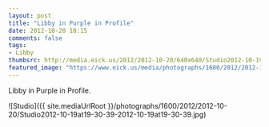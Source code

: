 ```yaml
---
layout: post
title: "Libby in Purple in Profile"
date: 2012-10-20 18:15
comments: false
tags: 
- Libby
thumbsrc: http://media.eick.us/2012/2012-10-20/640x640/Studio2012-10-19at19-30-39-2012-10-19at19-30-39.jpg
featured_image: "https://www.eick.us/media/photographs/1600/2012/2012-10-20/Studio2012-10-19at19-30-39-2012-10-19at19-30-39.jpg"
---
```

Libby in Purple in Profile.

![Studio]({{ site.mediaUrlRoot }}/photographs/1600/2012/2012-10-20/Studio2012-10-19at19-30-39-2012-10-19at19-30-39.jpg)

